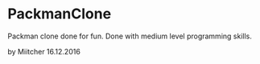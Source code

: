 # PackmanClone
Packman clone done for fun.
Done with medium level programming skills.

by Miitcher 16.12.2016
